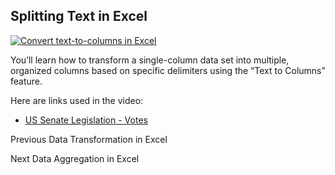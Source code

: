 ## Splitting Text in Excel

[![Convert text-to-columns in
Excel](https://i.ytimg.com/vi_webp/fQeADnqiOAg/sddefault.webp)](https://youtu.be/fQeADnqiOAg)

You’ll learn how to transform a single-column data set into multiple,
organized columns based on specific delimiters using the “Text to Columns”
feature.

Here are links used in the video:

  * [US Senate Legislation - Votes](https://www.senate.gov/legislative/votes_new.htm)

Previous Data Transformation in Excel

Next Data Aggregation in Excel

